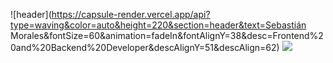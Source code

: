 ![header](https://capsule-render.vercel.app/api?type=waving&color=auto&height=220&section=header&text=Sebastián Morales&fontSize=60&animation=fadeIn&fontAlignY=38&desc=Frontend%20and%20Backend%20Developer&descAlignY=51&descAlign=62)
<img src="https://github-readme-stats.vercel.app/api?username=nzkdevsaider&theme=merko&count_private=true&show_icons=true&hide_title=true&hide=stars" />

